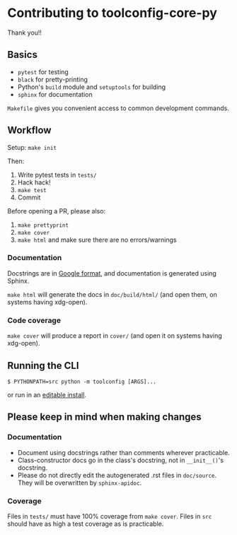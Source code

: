# Contributing to toolconfig-core-py

Thank you!!

## Basics

* `pytest` for testing
* `black` for pretty-printing
* Python's `build` module and `setuptools` for building
* `sphinx` for documentation

`Makefile` gives you convenient access to common development commands.

## Workflow

Setup: `make init`

Then:

1. Write pytest tests in `tests/`
2. Hack hack!
3. `make test`
4. Commit

Before opening a PR, please also:

1. `make prettyprint`
2. `make cover`
3. `make html` and make sure there are no errors/warnings

### Documentation

Docstrings are in [Google format], and documentation is generated using Sphinx.

`make html` will generate the docs in `doc/build/html/` (and open them, on
systems having xdg-open).

### Code coverage

`make cover` will produce a report in `cover/` (and open it on systems
having xdg-open).

## Running the CLI

```
$ PYTHONPATH=src python -m toolconfig [ARGS]...
```
or run in an [editable install].

## Please keep in mind when making changes

### Documentation

- Document using docstrings rather than comments wherever practicable.
- Class-constructor docs go in the class's docstring, not in
  `__init__()`'s docstring.
- Please do not directly edit the autogenerated .rst files in `doc/source`.
  They will be overwritten by `sphinx-apidoc`.

### Coverage

Files in `tests/` must have 100% coverage from `make cover`.  Files in
`src` should have as high a test coverage as is practicable.

[editable install]: https://setuptools.pypa.io/en/latest/userguide/development_mode.html
[Google format]: https://sphinxcontrib-napoleon.readthedocs.io/en/latest/example_google.html
